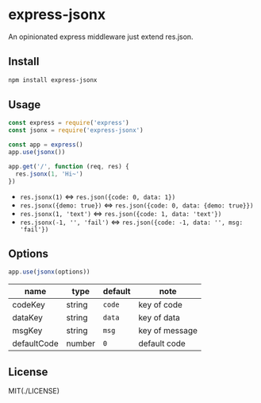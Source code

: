 # express-jsonx

An opinionated express middleware just extend res.json.

## Install

```bash
npm install express-jsonx
```

## Usage

```js
const express = require('express')
const jsonx = require('express-jsonx')

const app = express()
app.use(jsonx())

app.get('/', function (req, res) {
  res.jsonx(1, 'Hi~')
})
```

- `res.jsonx(1)` <=> `res.json({code: 0, data: 1})`
- `res.jsonx({demo: true})` <=> `res.json({code: 0, data: {demo: true}})`
- `res.jsonx(1, 'text')` <=> `res.json({code: 1, data: 'text'})`
- `res.jsonx(-1, '', 'fail')` <=> `res.json({code: -1, data: '', msg: 'fail'})`

## Options

```js
app.use(jsonx(options))
```

| name | type | default | note |
| ---- | ---- | ------- | ---- |
| codeKey | string | `code` | key of code |
| dataKey | string | `data` | key of data |
| msgKey | string | `msg` | key of message |
| defaultCode | number | `0` | default code |

## License

MIT(./LICENSE)
